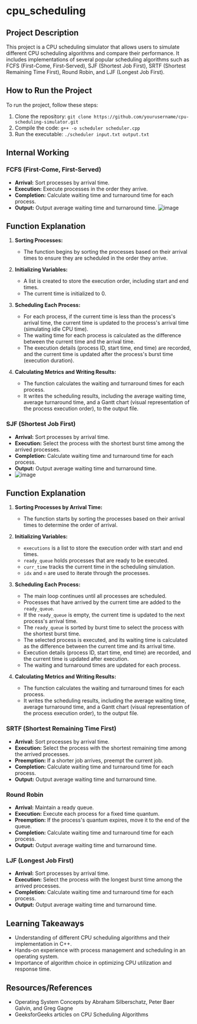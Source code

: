 # cpu_scheduling


## Project Description
This project is a CPU scheduling simulator that allows users to simulate different CPU scheduling algorithms and compare their performance. It includes implementations of several popular scheduling algorithms such as FCFS (First-Come, First-Served), SJF (Shortest Job First), SRTF (Shortest Remaining Time First), Round Robin, and LJF (Longest Job First).

## How to Run the Project
To run the project, follow these steps:
1. Clone the repository: `git clone https://github.com/yourusername/cpu-scheduling-simulator.git`
2. Compile the code: `g++ -o scheduler scheduler.cpp`
3. Run the executable: `./scheduler input.txt output.txt`

## Internal Working
### FCFS (First-Come, First-Served)
- **Arrival:** Sort processes by arrival time.
- **Execution:** Execute processes in the order they arrive.
- **Completion:** Calculate waiting time and turnaround time for each process.
- **Output:** Output average waiting time and turnaround time.
![image](https://github.com/tapan111/cpu_scheduling/assets/99003457/5f130f94-697f-4166-bd8b-0888896f4400)

## Function Explanation

1. **Sorting Processes:**
   - The function begins by sorting the processes based on their arrival times to ensure they are scheduled in the order they arrive.

2. **Initializing Variables:**
   - A list is created to store the execution order, including start and end times.
   - The current time is initialized to 0.

3. **Scheduling Each Process:**
   - For each process, if the current time is less than the process's arrival time, the current time is updated to the process's arrival time (simulating idle CPU time).
   - The waiting time for each process is calculated as the difference between the current time and the arrival time.
   - The execution details (process ID, start time, end time) are recorded, and the current time is updated after the process's burst time (execution duration).

4. **Calculating Metrics and Writing Results:**
   - The function calculates the waiting and turnaround times for each process.
   - It writes the scheduling results, including the average waiting time, average turnaround time, and a Gantt chart (visual representation of the process execution order), to the output file.

### SJF (Shortest Job First)
- **Arrival:** Sort processes by arrival time.
- **Execution:** Select the process with the shortest burst time among the arrived processes.
- **Completion:** Calculate waiting time and turnaround time for each process.
- **Output:** Output average waiting time and turnaround time.
- ![image](https://github.com/tapan111/cpu_scheduling/assets/99003457/ade17460-6465-4826-b014-48636b9f4964)
## Function Explanation

1. **Sorting Processes by Arrival Time:**
   - The function starts by sorting the processes based on their arrival times to determine the order of arrival.

2. **Initializing Variables:**
   - `executions` is a list to store the execution order with start and end times.
   - `ready_queue` holds processes that are ready to be executed.
   - `curr_time` tracks the current time in the scheduling simulation.
   - `idx` and `n` are used to iterate through the processes.

3. **Scheduling Each Process:**
   - The main loop continues until all processes are scheduled.
   - Processes that have arrived by the current time are added to the `ready_queue`.
   - If the `ready_queue` is empty, the current time is updated to the next process's arrival time.
   - The `ready_queue` is sorted by burst time to select the process with the shortest burst time.
   - The selected process is executed, and its waiting time is calculated as the difference between the current time and its arrival time.
   - Execution details (process ID, start time, end time) are recorded, and the current time is updated after execution.
   - The waiting and turnaround times are updated for each process.

4. **Calculating Metrics and Writing Results:**
   - The function calculates the waiting and turnaround times for each process.
   - It writes the scheduling results, including the average waiting time, average turnaround time, and a Gantt chart (visual representation of the process execution order), to the output file.


### SRTF (Shortest Remaining Time First)
- **Arrival:** Sort processes by arrival time.
- **Execution:** Select the process with the shortest remaining time among the arrived processes.
- **Preemption:** If a shorter job arrives, preempt the current job.
- **Completion:** Calculate waiting time and turnaround time for each process.
- **Output:** Output average waiting time and turnaround time.

### Round Robin
- **Arrival:** Maintain a ready queue.
- **Execution:** Execute each process for a fixed time quantum.
- **Preemption:** If the process's quantum expires, move it to the end of the queue.
- **Completion:** Calculate waiting time and turnaround time for each process.
- **Output:** Output average waiting time and turnaround time.

### LJF (Longest Job First)
- **Arrival:** Sort processes by arrival time.
- **Execution:** Select the process with the longest burst time among the arrived processes.
- **Completion:** Calculate waiting time and turnaround time for each process.
- **Output:** Output average waiting time and turnaround time.

## Learning Takeaways
- Understanding of different CPU scheduling algorithms and their implementation in C++.
- Hands-on experience with process management and scheduling in an operating system.
- Importance of algorithm choice in optimizing CPU utilization and response time.

## Resources/References
- Operating System Concepts by Abraham Silberschatz, Peter Baer Galvin, and Greg Gagne
- GeeksforGeeks articles on CPU Scheduling Algorithms
